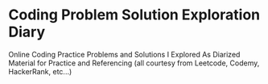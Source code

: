 # Coding Problem Solution Exploration Diary
Online Coding Practice Problems and Solutions I Explored As Diarized Material for Practice and Referencing (all courtesy from Leetcode, Codemy, HackerRank, etc...)
